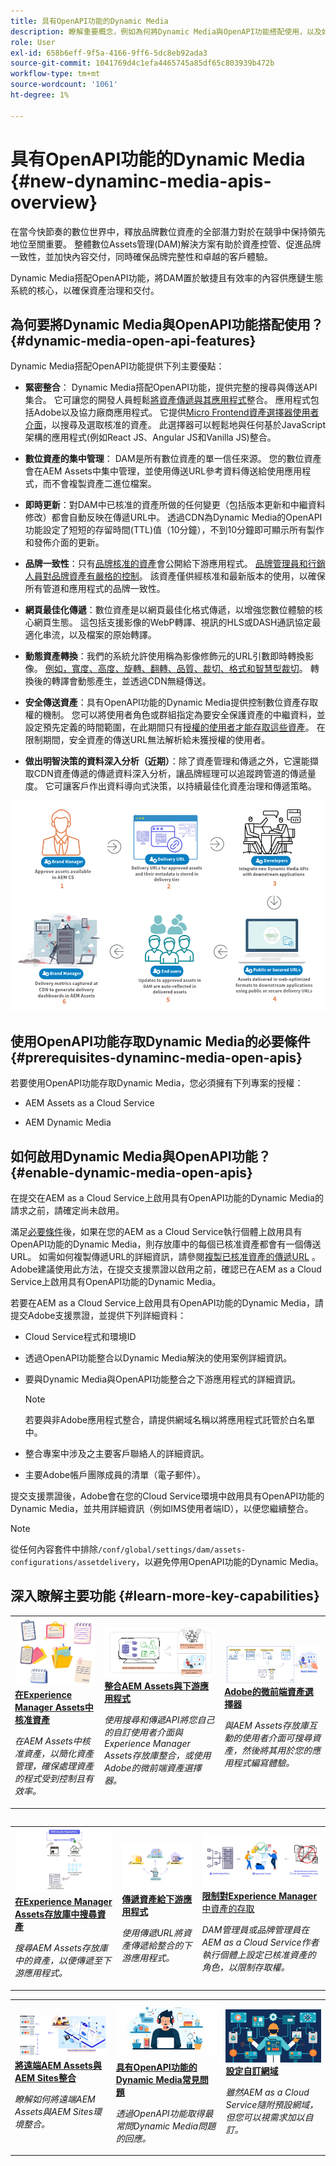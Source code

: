 ```yaml
---
title: 具有OpenAPI功能的Dynamic Media
description: 瞭解重要概念，例如為何將Dynamic Media與OpenAPI功能搭配使用，以及如何啟用它。
role: User
exl-id: 658b6eff-9f5a-4166-9ff6-5dc8eb92ada3
source-git-commit: 1041769d4c1efa4465745a85df65c803939b472b
workflow-type: tm+mt
source-wordcount: '1061'
ht-degree: 1%

---
```


# 具有OpenAPI功能的Dynamic Media {#new-dynaminc-media-apis-overview}

在當今快節奏的數位世界中，釋放品牌數位資產的全部潛力對於在競爭中保持領先地位至關重要。 整體數位Assets管理(DAM)解決方案有助於資產控管、促進品牌一致性，並加快內容交付，同時確保品牌完整性和卓越的客戶體驗。

Dynamic Media搭配OpenAPI功能，將DAM置於敏捷且有效率的內容供應鏈生態系統的核心，以確保資產治理和交付。

## 為何要將Dynamic Media與OpenAPI功能搭配使用？ {#dynamic-media-open-api-features}

Dynamic Media搭配OpenAPI功能提供下列主要優點：

* **緊密整合**： Dynamic Media搭配OpenAPI功能，提供完整的搜尋與傳送API集合。 它可讓您的開發人員輕鬆[將資產傳遞與其應用程式](/help/assets/integrate-dynamic-media-open-apis.md)整合。 應用程式包括Adobe以及協力廠商應用程式。 它提供[Micro Frontend資產選擇器使用者介面](/help/assets/overview-asset-selector.md)，以搜尋及選取核准的資產。 此選擇器可以輕鬆地與任何基於JavaScript架構的應用程式(例如React JS、Angular JS和Vanilla JS)整合。

* **數位資產的集中管理**： DAM是所有數位資產的單一信任來源。 您的數位資產會在AEM Assets中集中管理，並使用傳送URL參考資料傳送給使用應用程式，而不會複製資產二進位檔案。

* **即時更新**：對DAM中已核准的資產所做的任何變更（包括版本更新和中繼資料修改）都會自動反映在傳遞URL中。 透過CDN為Dynamic Media的OpenAPI功能設定了短短的存留時間(TTL)值（10分鐘），不到10分鐘即可顯示所有製作和發佈介面的更新。

* **品牌一致性**：只有[品牌核准的資產](/help/assets/approve-assets.md)會公開給下游應用程式。 [品牌管理員和行銷人員對品牌資產有嚴格的控制](/help/assets/restrict-assets-delivery.md)。 該資產僅供經核准和最新版本的使用，以確保所有管道和應用程式的品牌一致性。

* **網頁最佳化傳遞**：數位資產是以網頁最佳化格式傳遞，以增強您數位體驗的核心網頁生態。 這包括支援影像的WebP轉譯、視訊的HLS或DASH通訊協定最適化串流，以及檔案的原始轉譯。

* **動態資產轉換**：我們的系統允許使用稱為影像修飾元的URL引數即時轉換影像。 [例如，寬度、高度、旋轉、翻轉、品質、裁切、格式和智慧型裁切](/help/assets/deliver-assets-apis.md)。 轉換後的轉譯會動態產生，並透過CDN無縫傳送。

* **安全傳送資產**：具有OpenAPI功能的Dynamic Media提供控制數位資產存取權的機制。 您可以將使用者角色或群組指定為要安全保護資產的中繼資料，並設定預先定義的時間範圍，在此期間只有[授權的使用者才能存取這些資產](/help/assets/restrict-assets-delivery.md)。 在限制期間，安全資產的傳送URL無法解析給未獲授權的使用者。

* **做出明智決策的資料深入分析（近期）**：除了資產管理和傳遞之外，它還能擷取CDN資產傳遞的傳遞資料深入分析，讓品牌經理可以追蹤跨管道的傳遞量度。 它可讓客戶作出資料導向式決策，以持續最佳化資產治理和傳遞策略。

![Dynamic Media Open API資料流程圖](assets/dm-openapi-dfd.png)

## 使用OpenAPI功能存取Dynamic Media的必要條件 {#prerequisites-dynaminc-media-open-apis}

若要使用OpenAPI功能存取Dynamic Media，您必須擁有下列專案的授權：

* AEM Assets as a Cloud Service 

* AEM Dynamic Media

## 如何啟用Dynamic Media與OpenAPI功能？ {#enable-dynamic-media-open-apis}

在提交在AEM as a Cloud Service上啟用具有OpenAPI功能的Dynamic Media的請求之前，請確定尚未啟用。

滿足[必要條件](#prerequisites-dynaminc-media-open-apis)後，如果在您的AEM as a Cloud Service執行個體上啟用具有OpenAPI功能的Dynamic Media，則存放庫中的每個已核准資產都會有一個傳送URL。 如需如何複製傳遞URL的詳細資訊，請參閱[複製已核准資產的傳遞URL](approve-assets.md#copy-delivery-url-approved-assets) 。 Adobe建議使用此方法，在提交支援票證以啟用之前，確認已在AEM as a Cloud Service上啟用具有OpenAPI功能的Dynamic Media。

若要在AEM as a Cloud Service上啟用具有OpenAPI功能的Dynamic Media，請提交Adobe支援票證，並提供下列詳細資料：

* Cloud Service程式和環境ID

* 透過OpenAPI功能整合以Dynamic Media解決的使用案例詳細資訊。

* 要與Dynamic Media與OpenAPI功能整合之下游應用程式的詳細資訊。

  >[!NOTE]
  >
  > 若要與非Adobe應用程式整合，請提供網域名稱以將應用程式託管於白名單中。

* 整合專案中涉及之主要客戶聯絡人的詳細資訊。

* 主要Adobe帳戶團隊成員的清單（電子郵件）。

提交支援票證後，Adobe會在您的Cloud Service環境中啟用具有OpenAPI功能的Dynamic Media，並共用詳細資訊（例如IMS使用者端ID），以便您繼續整合。

>[!NOTE]
>
>從任何內容套件中排除`/conf/global/settings/dam/assets-configurations/assetdelivery`，以避免停用OpenAPI功能的Dynamic Media。

## 深入瞭解主要功能 {#learn-more-key-capabilities}

<table>
<td>
   <a href="/help/assets/approve-assets.md">
   <img alt="在Experience Manager Assets中核准資產" src="./assets/approved-assets.jpeg" />
   </a>
   <div>
      <a href="/help/assets/approve-assets.md">
      <strong>在Experience Manager Assets中核准資產</strong>
      </a>
   </div>
   <p>
      <em>在AEM Assets中核准資產，以簡化資產管理，確保處理資產的程式受到控制且有效率。</em>
   </p>
</td>
<td>
   <a href="/help/assets/integrate-dynamic-media-open-apis.md">
   <img alt="將AEM Assets與下游應用程式整合" src="./assets/asset-selector-integration.png" />
   </a>
   <div>
      <a href="/help/assets/integrate-dynamic-media-open-apis.md">
      <strong>整合AEM Assets與下游應用程式</strong>
      </a>
   </div>
   <p>
      <em>使用搜尋和傳遞API將您自己的自訂使用者介面與Experience Manager Assets存放庫整合，或使用Adobe的微前端資產選擇器。</em>
   </p>
</td>
<td>
   <a href="/help/assets/overview-asset-selector.md">
   <img alt="Adobe的資產選擇器" src="./assets/asset-selector-prereqs.png" />
   </a>
   <div>
      <a href="/help/assets/overview-asset-selector.md">
      <strong>Adobe的微前端資產選擇器</strong>
      </a>
   </div>
   <p>
      <em>與AEM Assets存放庫互動的使用者介面可搜尋資產，然後將其用於您的應用程式編寫體驗。</em>
   </p>
</td>
</table>
<table>



<table>
<td>
   <a href="/help/assets/search-assets-api.md">
   <img alt="搜尋資產Experience Manager Assets存放庫" src="./assets/search-assets-api-overview.png" />
   </a>
   <div>
      <a href="/help/assets/search-assets-api.md">
      <strong>在Experience Manager Assets存放庫中搜尋資產</strong>
      </a>
   </div>
   <p>
      <em>搜尋AEM Assets存放庫中的資產，以便傳遞至下游應用程式。</em>
   </p>
</td>
<td>
   <a href="/help/assets/deliver-assets-apis.md">
   <img alt="將資產傳遞至下游應用程式" src="./assets/delivery-url.png" />
   </a>
   <div>
      <a href="/help/assets/deliver-assets-apis.md">
      <strong>傳遞資產給下游應用程式</strong>
      </a>
   </div>
   <p>
      <em>使用傳遞URL將資產傳遞給整合的下游應用程式。</em>
   </p>
</td>
<td>
   <a href="/help/assets/restrict-assets-delivery.md">
   <img alt="限制對Experience Manager中資產的存取" src="./assets/restricted-access.png" />
   </a>
   <div>
      <a href="/help/assets/restrict-assets-delivery.md">
      <strong>限制對Experience Manager</strong>中資產的存取
      </a>
   </div>
   <p>
      <em> DAM管理員或品牌管理員在AEM as a Cloud Service作者執行個體上設定已核准資產的角色，以限制存取權。</em>
   </p>
</td>

</table>
<table>
<td>
   <a href="/help/assets/integrate-remote-approved-assets-with-sites.md">
   <img alt="將遠端 AEM Assets 與 AEM Sites 整合" src="./assets/connected-assets-rdam.png" />
   </a>
   <div>
      <a href="/help/assets/integrate-remote-approved-assets-with-sites.md">
      <strong>將遠端AEM Assets與AEM Sites整合</strong>
      </a>
   </div>
   <p>
      <em>瞭解如何將遠端AEM Assets與AEM Sites環境整合。</em>
   </p>
</td>
<td>
   <a href="/help/assets/dynamic-media-open-apis-faqs.md">
   <img alt="具有OpenAPI功能的Dynamic Media常見問題" src="./assets/dynamic-media-faqs.jpeg" />
   </a>
   <div>
      <a href="/help/assets/dynamic-media-open-apis-faqs.md">
      <strong>具有OpenAPI功能的Dynamic Media常見問題</strong>
      </a>
   </div>
   <p>
      <em>透過OpenAPI功能取得最常問Dynamic Media問題的回應。</em>
   </p>
</td>
<td>
   <a href="/help/assets/configure-custom-domain.md">
   <img alt="設定自訂網域" src="./assets/configure-custom-domain.jpeg" />
   </a>
   <div>
      <a href="/help/assets/configure-custom-domain.md">
      <strong>設定自訂網域</strong>
      </a>
   </div>
   <p>
      <em>雖然AEM as a Cloud Service隨附預設網域，但您可以視需求加以自訂。</em>
   </p>
</td>

</table>
